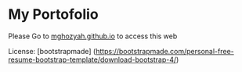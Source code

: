 # My Portofolio
Please Go to [mghozyah.github.io](https://mghozyah.github.io) to access this web

License: [bootstrapmade] (https://bootstrapmade.com/personal-free-resume-bootstrap-template/download-bootstrap-4/)
